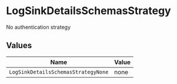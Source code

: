 # LogSinkDetailsSchemasStrategy

No authentication strategy


## Values

| Name                                | Value                               |
| ----------------------------------- | ----------------------------------- |
| `LogSinkDetailsSchemasStrategyNone` | none                                |